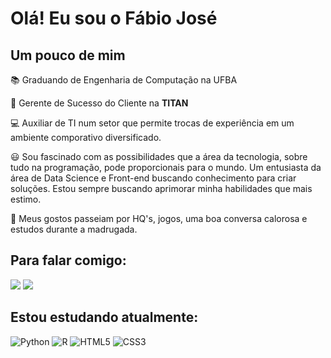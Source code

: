 # Olá! Eu sou o Fábio José 
## Um pouco de mim

📚 Graduando de Engenharia de Computação na UFBA

🚀 Gerente de Sucesso do Cliente na <strong>TITAN</strong>

💻 Auxiliar de TI num setor que permite trocas de experiência em um ambiente comporativo diversificado. 

😃 Sou fascinado com as possibilidades que a área da tecnologia, sobre tudo na programação, pode proporcionais para o mundo. Um entusiasta da área de Data Science e Front-end buscando conhecimento para criar soluções. 
Estou sempre buscando aprimorar minha habilidades que mais estimo. 

📴 Meus gostos passeiam por HQ's, jogos, uma boa conversa calorosa e estudos durante a madrugada. 

## Para falar comigo: 
[<img src="https://img.shields.io/badge/linkedin-%230077B5.svg?&style=for-the-badge&logo=linkedin&logoColor=white" />](https://www.linkedin.com/in/fábiojosé/) [<img src = "https://img.shields.io/badge/instagram-%23E4405F.svg?&style=for-the-badge&logo=instagram&logoColor=white">](https://www.instagram.com/fafabio_alves/)
   

## Estou estudando atualmente: 
![Python](https://img.shields.io/badge/python-3670A0?style=for-the-badge&logo=python&logoColor=ffdd54) 
![R](https://img.shields.io/badge/r-%23276DC3.svg?style=for-the-badge&logo=r&logoColor=white) 
![HTML5](https://img.shields.io/badge/html5-%23E34F26.svg?style=for-the-badge&logo=html5&logoColor=white)
![CSS3](https://img.shields.io/badge/css3-%231572B6.svg?style=for-the-badge&logo=css3&logoColor=white)











